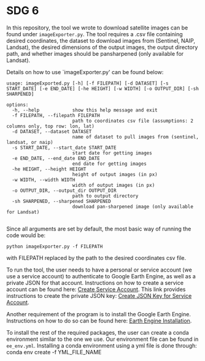 # SDG 6
In this repository, the tool we wrote to download satellite images can be found under `imageExporter.py`. The tool requires a .csv file containing desired coordinates, the dataset to download images from (Sentinel, NAIP, Landsat), the desired dimensions of the output images, the output directory path, and whether
images should be pansharpened (only available for Landsat). 

Details on how to use `imageExporter.py' can be found below:

```
usage: imageExported.py [-h] [-f FILEPATH] [-d DATASET] [-s START_DATE] [-e END_DATE] [-he HEIGHT] [-w WIDTH] [-o OUTPUT_DIR] [-sh SHARPENED]

options:
  -h, --help            show this help message and exit
  -f FILEPATH, --filepath FILEPATH
                        path to coordinates csv file (assumptions: 2 columns only, top row: lon, lat)
  -d DATASET, --dataset DATASET
                        name of dataset to pull images from (sentinel, landsat, or naip)
  -s START_DATE, --start_date START_DATE
                        start date for getting images
  -e END_DATE, --end_date END_DATE
                        end date for getting images
  -he HEIGHT, --height HEIGHT
                        height of output images (in px)
  -w WIDTH, --width WIDTH
                        width of output images (in px)
  -o OUTPUT_DIR, --output_dir OUTPUT_DIR
                        path to output directory
  -sh SHARPENED, --sharpened SHARPENED
                        download pan-sharpened image (only available for Landsat)
                        
```

Since all arguments are set by default, the most basic way of running the code would be: 

```
python imageExporter.py -f FILEPATH
```

with FILEPATH replaced by the path to the desired coordinates csv file.

To run the tool, the user needs to have a personal or service account (we use a service account) to authenticate to Google Earth Engine, as well as a private JSON for that account. Instructions on how to create a service account can be found here: [Create Service Account](https://developers.google.com/earth-engine/guides/service_account#create-a-service-account). This link provides instructions to create the private JSON key: [Create JSON Key for Service Account](https://developers.google.com/earth-engine/guides/service_account#create-a-private-key-for-the-service-account).

Another requirement of the program is to install the Google Earth Engine. Instructions on how to do so can be found here: [Earth Engine Installation](https://developers.google.com/earth-engine/guides/python_install#install-options).

To install the rest of the required packages, the user can create a conda environment similar to the one we use. Our environment file can be found in `ee_env.yml`. Installing a conda environment using a yml file is done through: conda env create -f YML_FILE_NAME 

